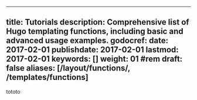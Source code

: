 ---
title: Tutorials
description: Comprehensive list of Hugo templating functions, including basic and advanced usage examples.
godocref:
date: 2017-02-01
publishdate: 2017-02-01
lastmod: 2017-02-01
keywords: []
weight: 01	#rem
draft: false
aliases: [/layout/functions/, /templates/functions]
----

tototo
